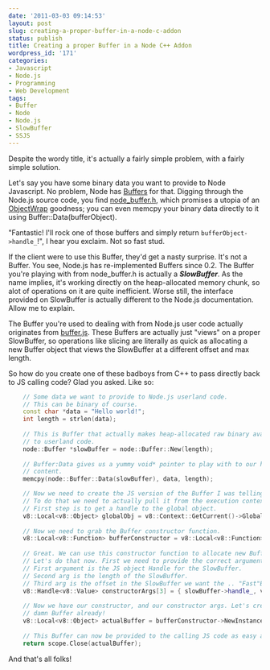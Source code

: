 ```yaml
---
date: '2011-03-03 09:14:53'
layout: post
slug: creating-a-proper-buffer-in-a-node-c-addon
status: publish
title: Creating a proper Buffer in a Node C++ Addon
wordpress_id: '171'
categories:
- Javascript
- Node.js
- Programming
- Web Development
tags:
- Buffer
- Node
- Node.js
- SlowBuffer
- SSJS
---
```


Despite the wordy title, it's actually a fairly simple problem, with a fairly simple solution.

Let's say you have some binary data you want to provide to Node Javascript. No problem, Node has [Buffers](http://nodejs.org/docs/v0.4.1/api/buffers.html) for that. Digging through the Node.js source code, you find [node_buffer.h](https://github.com/joyent/node/blob/master/src/node_buffer.h), which promises a utopia of an [ObjectWrap](https://github.com/joyent/node/blob/master/src/node_object_wrap.h) goodness; you can even memcpy your binary data directly to it using Buffer::Data(bufferObject). 

"Fantastic! I'll rock one of those buffers and simply return `bufferObject->handle_`!", I hear you exclaim. Not so fast stud.

If the client were to use this Buffer, they'd get a nasty surprise. It's not a Buffer. You see, Node.js has re-implemented Buffers since 0.2. The Buffer you're playing with from node_buffer.h is actually a _**SlowBuffer**_. As the name implies, it's working directly on the heap-allocated memory chunk, so alot of operations on it are quite inefficient. Worse still, the interface provided on SlowBuffer is actually different to the Node.js documentation. Allow me to explain.

The Buffer you're used to dealing with from Node.js user code actually originates from [buffer.js](https://github.com/joyent/node/blob/master/lib/buffer.js). These Buffers are actually just "views" on a proper SlowBuffer, so operations like slicing are literally as quick as allocating a new Buffer object that views the SlowBuffer at a different offset and max length.

So how do you create one of these badboys from C++ to pass directly back to JS calling code? Glad you asked. Like so:

```cpp
	// Some data we want to provide to Node.js userland code.
	// This can be binary of course.
	const char *data = "Hello world!";
	int length = strlen(data);
	
	// This is Buffer that actually makes heap-allocated raw binary available
	// to userland code.
	node::Buffer *slowBuffer = node::Buffer::New(length);
	
	// Buffer:Data gives us a yummy void* pointer to play with to our hearts
	// content.
	memcpy(node::Buffer::Data(slowBuffer), data, length);

	// Now we need to create the JS version of the Buffer I was telling you about.
	// To do that we need to actually pull it from the execution context.
	// First step is to get a handle to the global object.
	v8::Local<v8::Object> globalObj = v8::Context::GetCurrent()->Global();
	
	// Now we need to grab the Buffer constructor function.
	v8::Local<v8::Function> bufferConstructor = v8::Local<v8::Function>::Cast(globalObj->Get(v8::String::New("Buffer")));
	
	// Great. We can use this constructor function to allocate new Buffers.
	// Let's do that now. First we need to provide the correct arguments.
	// First argument is the JS object Handle for the SlowBuffer.
	// Second arg is the length of the SlowBuffer.
	// Third arg is the offset in the SlowBuffer we want the .. "Fast"Buffer to start at.
	v8::Handle<v8::Value> constructorArgs[3] = { slowBuffer->handle_, v8::Integer::New(length), v8::Integer::New(0) };
	
	// Now we have our constructor, and our constructor args. Let's create the 
	// damn Buffer already!
	v8::Local<v8::Object> actualBuffer = bufferConstructor->NewInstance(3, constructorArgs);
	
	// This Buffer can now be provided to the calling JS code as easy as this:
	return scope.Close(actualBuffer);
```

And that's all folks!
